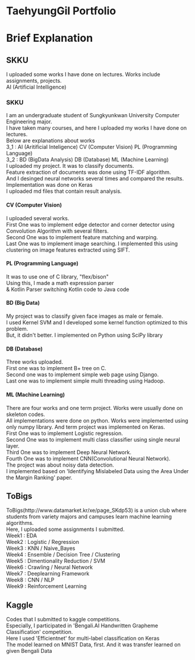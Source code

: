 <h1> TaehyungGil Portfolio </h1>

<h1> Brief Explanation</h1>
<h2> SKKU </h2>
<div>
I uploaded some works I have done on lectures. Works include assignments, projects.<br>
AI (Artificial Intelligence) 
<h3>
SKKU
</h3>
<div>
I am an undergraduate student of Sungkyunkwan University Computer Engineering major. <br>
I have taken many courses, and here I uploaded my works I have done on lectures. <br>
Below are explanations about works <br>
3_1 : AI (Aritificial Inteligence) CV (Computer Vision) PL (Programming Language)<br>
3_2 : BD (BigData Analysis) DB (Database) ML (Machine Learning)<br>
	</div>
<div>
I uploaded my project. It was to classify documents. <br>
Feature extraction of documents was done using TF-IDF algorithm. <br>
And I desinged neural networks several times and compared the results.<br>
Implementation was done on Keras <br>
I uploaded md files that contain result analysis.
</div>
<h4>
CV (Computer Vision)
</h4>
<div>
I uploaded several works.</div>
<div>First One was to implement edge detector and corner detector using Convolution Algorithm with several filters. </div>
<div>Second One was to implement feature matching and warping. </div>
<div>Last One was to implement image searching. I implemented this using clustering on image features extracted using SIFT. </div>
<h4>
PL  (Programming Language)
</h4>
<div>
It was to use one of C library, "flex/bison" <br>
Using this, I made a math expression parser <br>
& Kotlin Parser switching Kotlin code to Java code
</div>
<h4>
BD  (Big Data)
</h4>
<div>
My project was to classify given face images as male or female.<br>
I used Kernel SVM and I developed some kernel function optimized to this problem.<br>
But, it didn't better. I implemented on Python using SciPy library
</div>
<h4>
DB (Database)
</h4>
<div>
Three works uploaded.<br>
First one was to implement B+ tree on C.<br>
Second one was to implement simple web page using Django.<br>
Last one was to implement simple multi threading using Hadoop.
</div>
<h4>
ML (Machine Learning)
</h4>
<div>
  There are four works and one term project. Works were usually done on skeleton codes. <br>
  All implementations were done on python. Works were implemented using only numpy library. And term project was implemented on Keras.<br>
First One was to implement Logistic regression.<br>
Second One was to implement multi class classifier using single neural layer.<br>
Third One was to implement Deep Neural Network.<br>
Fourth One was to implement CNN(Convolutional Neural Network).<br>
  The project was about noisy data detection. <br>
  I implemented based on 'Identifying Mislabeled Data using the Area Under the Margin Ranking' paper.<br>
  </div>

<h2>
	ToBigs
</h2>
<div>
ToBigs(http://www.datamarket.kr/xe/page_SKdp53) is a union club where students from variety majors and campuses learn machine learning algorithms. <br>
Here, I uploaded some assignments I submitted. <br>
Week1 : EDA <br>
Week2 : Logistic / Regression<br>
Week3 : KNN / Naive_Bayes<br>
Week4 : Ensemble / Decision Tree / Clustering<br>
Week5 : Dimentionality Reduction / SVM<br>
Week6 : Crawling / Neural Network<br>
Week7 : Deeplearning Framework<br>
Week8 : CNN / NLP<br>
Week9 : Reinforcement Learning<br>
</div>


<h2>
  Kaggle
  </h2>
<div>
Codes that I submitted to kaggle competitions.<br>
Especially, I participated in 'Bengali.AI Handwritten Grapheme Classification' competition.<br>
Here I used 'Efficientnet' for multi-label classification on Keras<br>
The model learned on MNIST Data, first. And it was transfer learned on given Bengali Data<br>
  </div>
